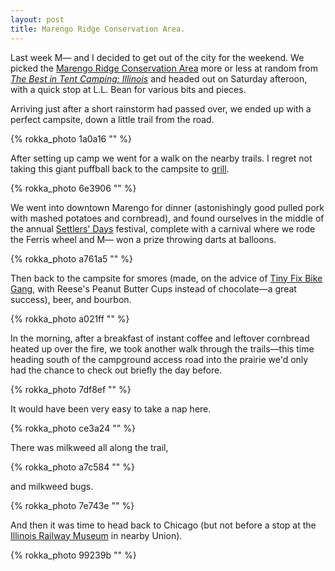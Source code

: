 ```yaml
---
layout: post
title: Marengo Ridge Conservation Area.
---
```


Last week M&mdash; and I decided to get out of the city for the weekend. We picked the <a href="http://www.mccdistrict.org/web/re-camping.htm">Marengo Ridge Conservation Area</a> more or less at random from <a href="http://www.amazon.com/The-Best-Tent-Camping-Illinois/dp/0897326431"><i>The Best in Tent Camping: Illinois</i></a> and headed out on Saturday afteroon, with a quick stop at L.L. Bean for various bits and pieces.

Arriving just after a short rainstorm had passed over, we ended up with a perfect campsite, down a little trail from the road.

{% rokka_photo 1a0a16 "" %}

After setting up camp we went for a walk on the nearby trails. I regret not taking this giant puffball back to the campsite to <a href="http://www.theguardian.com/lifeandstyle/allotment/2010/sep/22/allotments-gardens">grill</a>.

{% rokka_photo 6e3906 "" %}

We went into downtown Marengo for dinner (astonishingly good pulled pork with  mashed potatoes and cornbread), and found ourselves in the middle of the annual <a href="http://www.settlersdays.com/">Settlers' Days</a> festival, complete with a carnival where we rode the Ferris wheel and M&mdash; won a prize throwing darts at balloons.

{% rokka_photo a761a5 "" %}

Then back to the campsite for smores (made, on the advice of <a href="http://tinyfixbikegang.com/go-bike-camping/">Tiny Fix Bike Gang</a>, with Reese's Peanut Butter Cups instead of chocolate&mdash;a great success), beer, and bourbon.

{% rokka_photo a021ff "" %}

In the morning, after a breakfast of instant coffee and leftover cornbread heated up over the fire, we took another walk through the trails&mdash;this time heading south of the campground access road into the prairie we'd only had the chance to check out briefly the day before.

{% rokka_photo 7df8ef "" %}

It would have been very easy to take a nap here.

{% rokka_photo ce3a24 "" %}

There was milkweed all along the trail,

{% rokka_photo a7c584 "" %}

and milkweed bugs.

{% rokka_photo 7e743e "" %}

And then it was time to head back to Chicago (but not before a stop at the <a href="http://www.irm.org">Illinois Railway Museum</a> in nearby Union).

{% rokka_photo 99239b "" %}
